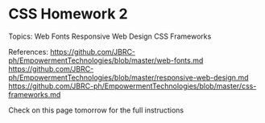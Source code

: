 # CSS Homework 2

Topics:
Web Fonts
Responsive Web Design
CSS Frameworks

References:
https://github.com/JBRC-ph/EmpowermentTechnologies/blob/master/web-fonts.md
https://github.com/JBRC-ph/EmpowermentTechnologies/blob/master/responsive-web-design.md
https://github.com/JBRC-ph/EmpowermentTechnologies/blob/master/css-frameworks.md

Check on this page tomorrow for the full instructions
